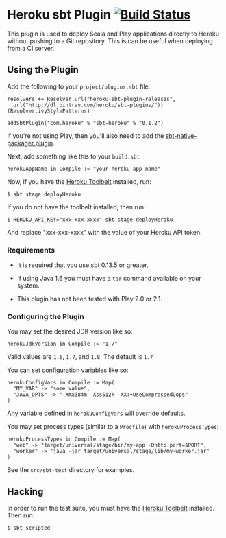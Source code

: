 Heroku sbt Plugin [![Build Status](https://travis-ci.org/heroku/sbt-heroku.svg?branch=master)](https://travis-ci.org/heroku/sbt-heroku)
=================

This plugin is used to deploy Scala and Play applications directly to Heroku without pushing to a Git repository.
This is can be useful when deploying from a CI server.

## Using the Plugin

Add the following to your `project/plugins.sbt` file:

```
resolvers += Resolver.url("heroku-sbt-plugin-releases",
  url("http://dl.bintray.com/heroku/sbt-plugins/"))(Resolver.ivyStylePatterns)

addSbtPlugin("com.heroku" % "sbt-heroku" % "0.1.2")
```

If you're not using Play, then you'll also need to add the
[sbt-native-packager plugin](https://github.com/sbt/sbt-native-packager).

Next, add something like this to your `build.sbt`

```
herokuAppName in Compile := "your-heroku-app-name"
```

Now, if you have the [Heroku Toolbelt](https://toolbelt.heroku.com/) installed, run:

```
$ sbt stage deployHeroku
```

If you do not have the toolbelt installed, then run:

```
$ HEROKU_API_KEY="xxx-xxx-xxxx" sbt stage deployHeroku
```

And replace "xxx-xxx-xxxx" with the value of your Heroku API token.

### Requirements

+  It is required that you use sbt 0.13.5 or greater.

+  If using Java 1.6 you must have a `tar` command available on your system.

+  This plugin has not been tested with Play 2.0 or 2.1.

### Configuring the Plugin

You may set the desired JDK version like so:

```
herokuJdkVersion in Compile := "1.7"
```

Valid values are `1.6`, `1.7`, and `1.8`. The default is `1.7`

You can set configuration variables like so:

```
herokuConfigVars in Compile := Map(
  "MY_VAR" -> "some value",
  "JAVA_OPTS" -> "-Xmx384m -Xss512k -XX:+UseCompressedOops"
)
```

Any variable defined in `herokuConfigVars` will override defaults.

You may set process types (similar to a `Procfile`) with `herokuProcessTypes`:

```
herokuProcessTypes in Compile := Map(
  "web" -> "target/universal/stage/bin/my-app -Dhttp.port=$PORT",
  "worker" -> "java -jar target/universal/stage/lib/my-worker.jar"
)
```

See the `src/sbt-test` directory for examples.

## Hacking

In order to run the test suite, you must have the [Heroku Toolbelt](https://toolbelt.heroku.com/) installed. Then run:

```
$ sbt scripted
```
